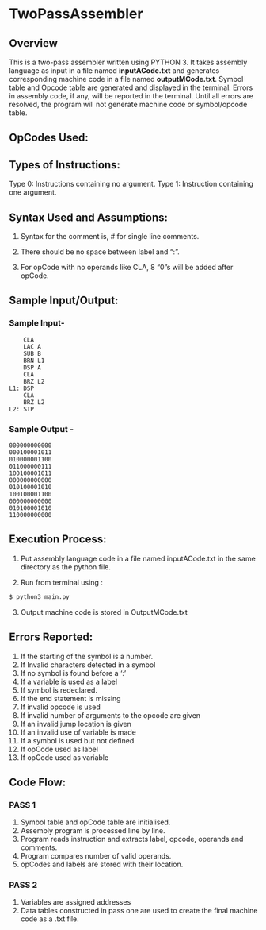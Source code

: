 # TwoPassAssembler

## Overview

This is a two-pass assembler written using PYTHON 3. It takes assembly language as input
in a file named  **inputACode.txt** and generates corresponding machine code in a file named
**outputMCode.txt**. Symbol table and Opcode table are generated and displayed in the
terminal. Errors in assembly code, if any, will be reported in the terminal. Until all errors are
resolved, the program will not generate machine code or symbol/opcode table.

## OpCodes Used:



## Types of Instructions:

Type 0: Instructions containing no argument.
Type 1: Instruction containing one argument.

## Syntax Used and Assumptions:

1. Syntax for the comment is, # for single line comments.

2. There should be no space between label and “:”.

3. For opCode with no operands like CLA, 8 “0”s will be added after opCode.

## Sample Input/Output:

### Sample Input-

```assembly
	CLA
	LAC	A
	SUB	B
	BRN	L1
	DSP	A
	CLA
	BRZ	L2
L1: DSP
	CLA
	BRZ	L2
L2: STP
```

### Sample Output -

```
000000000000
000100001011
010000001100
011000000111
100100001011
000000000000
010100001010
100100001100
000000000000
010100001010
110000000000
```



## Execution Process:

1. Put assembly language code in a file named inputACode.txt in the same directory as
    the python file.

2. Run from terminal using :

  ```bash
  $ python3 main.py
  ```

3. Output machine code is stored in OutputMCode.txt

  

## Errors Reported:

  1) If the starting of the symbol is a number.
  2) If Invalid characters detected in a symbol
  3) If no symbol is found before a ‘:’
  4) If a variable is used as a label
  5) If symbol is redeclared.
  6) If the end statement is missing
  7) If invalid opcode is used
  8) If invalid number of arguments to the opcode are given
  9) If an invalid jump location is given
  10) If an invalid use of variable is made
  11) If a symbol is used but not defined
  12) If opCode used as label
  13) If opCode used as variable

## Code Flow:

### PASS 1

1. Symbol table and opCode table are initialised.
2. Assembly program is processed line by line.
3. Program reads instruction and extracts label, opcode, operands and comments.
4. Program compares number of valid operands.
5. opCodes and labels are stored with their location.

### PASS 2

1. Variables are assigned addresses
2. Data tables constructed in pass one are used to create the final machine code as a
.txt file.
